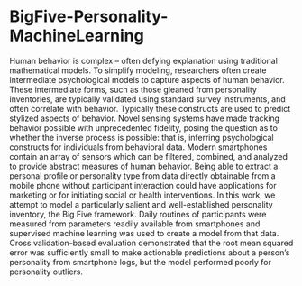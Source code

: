 # BigFive-Personality-MachineLearning
Human behavior is complex – often defying explanation using traditional mathematical models. To simplify modeling, researchers often create intermediate psychological models to capture aspects of human behavior. These intermediate forms, such as those gleaned from personality inventories, are typically validated using standard survey instruments, and often correlate with behavior. Typically these constructs are used to predict stylized aspects of behavior. Novel sensing systems have made tracking behavior possible with unprecedented fidelity, posing the question as to whether the inverse process is possible: that is, inferring psychological constructs for individuals from behavioral data. Modern smartphones contain an array of sensors which can be filtered, combined, and analyzed to provide abstract measures of human behavior. Being able to extract a personal profile or personality type from data directly obtainable from a mobile phone without participant interaction could have applications for marketing or for initiating social or health interventions. In this work, we attempt to model a particularly salient and well-established personality inventory, the Big Five framework. Daily routines of participants were measured from parameters readily available from smartphones and supervised machine learning was used to create a model from that data. Cross validation-based evaluation demonstrated that the root mean squared error was sufficiently small to make actionable predictions about a person’s personality from smartphone logs, but the model performed poorly for personality outliers.
